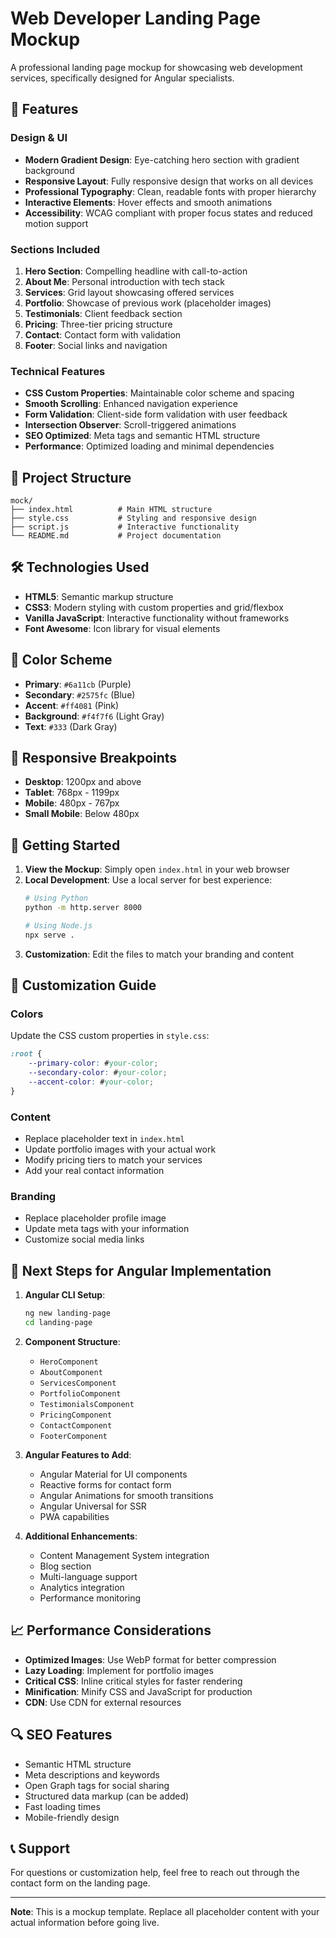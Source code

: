# Web Developer Landing Page Mockup

A professional landing page mockup for showcasing web development services, specifically designed for Angular specialists.

## 🚀 Features

### Design & UI
- **Modern Gradient Design**: Eye-catching hero section with gradient background
- **Responsive Layout**: Fully responsive design that works on all devices
- **Professional Typography**: Clean, readable fonts with proper hierarchy
- **Interactive Elements**: Hover effects and smooth animations
- **Accessibility**: WCAG compliant with proper focus states and reduced motion support

### Sections Included
1. **Hero Section**: Compelling headline with call-to-action
2. **About Me**: Personal introduction with tech stack
3. **Services**: Grid layout showcasing offered services
4. **Portfolio**: Showcase of previous work (placeholder images)
5. **Testimonials**: Client feedback section
6. **Pricing**: Three-tier pricing structure
7. **Contact**: Contact form with validation
8. **Footer**: Social links and navigation

### Technical Features
- **CSS Custom Properties**: Maintainable color scheme and spacing
- **Smooth Scrolling**: Enhanced navigation experience
- **Form Validation**: Client-side form validation with user feedback
- **Intersection Observer**: Scroll-triggered animations
- **SEO Optimized**: Meta tags and semantic HTML structure
- **Performance**: Optimized loading and minimal dependencies

## 📁 Project Structure

```
mock/
├── index.html          # Main HTML structure
├── style.css           # Styling and responsive design
├── script.js           # Interactive functionality
└── README.md           # Project documentation
```

## 🛠️ Technologies Used

- **HTML5**: Semantic markup structure
- **CSS3**: Modern styling with custom properties and grid/flexbox
- **Vanilla JavaScript**: Interactive functionality without frameworks
- **Font Awesome**: Icon library for visual elements

## 🎨 Color Scheme

- **Primary**: `#6a11cb` (Purple)
- **Secondary**: `#2575fc` (Blue)
- **Accent**: `#ff4081` (Pink)
- **Background**: `#f4f7f6` (Light Gray)
- **Text**: `#333` (Dark Gray)

## 📱 Responsive Breakpoints

- **Desktop**: 1200px and above
- **Tablet**: 768px - 1199px
- **Mobile**: 480px - 767px
- **Small Mobile**: Below 480px

## 🚀 Getting Started

1. **View the Mockup**: Simply open `index.html` in your web browser
2. **Local Development**: Use a local server for best experience:
   ```bash
   # Using Python
   python -m http.server 8000
   
   # Using Node.js
   npx serve .
   ```
3. **Customization**: Edit the files to match your branding and content

## 🔧 Customization Guide

### Colors
Update the CSS custom properties in `style.css`:
```css
:root {
    --primary-color: #your-color;
    --secondary-color: #your-color;
    --accent-color: #your-color;
}
```

### Content
- Replace placeholder text in `index.html`
- Update portfolio images with your actual work
- Modify pricing tiers to match your services
- Add your real contact information

### Branding
- Replace placeholder profile image
- Update meta tags with your information
- Customize social media links

## 🎯 Next Steps for Angular Implementation

1. **Angular CLI Setup**:
   ```bash
   ng new landing-page
   cd landing-page
   ```

2. **Component Structure**:
   - `HeroComponent`
   - `AboutComponent`
   - `ServicesComponent`
   - `PortfolioComponent`
   - `TestimonialsComponent`
   - `PricingComponent`
   - `ContactComponent`
   - `FooterComponent`

3. **Angular Features to Add**:
   - Angular Material for UI components
   - Reactive forms for contact form
   - Angular Animations for smooth transitions
   - Angular Universal for SSR
   - PWA capabilities

4. **Additional Enhancements**:
   - Content Management System integration
   - Blog section
   - Multi-language support
   - Analytics integration
   - Performance monitoring

## 📈 Performance Considerations

- **Optimized Images**: Use WebP format for better compression
- **Lazy Loading**: Implement for portfolio images
- **Critical CSS**: Inline critical styles for faster rendering
- **Minification**: Minify CSS and JavaScript for production
- **CDN**: Use CDN for external resources

## 🔍 SEO Features

- Semantic HTML structure
- Meta descriptions and keywords
- Open Graph tags for social sharing
- Structured data markup (can be added)
- Fast loading times
- Mobile-friendly design

## 📞 Support

For questions or customization help, feel free to reach out through the contact form on the landing page.

---

**Note**: This is a mockup template. Replace all placeholder content with your actual information before going live.